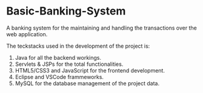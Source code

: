 # Basic-Banking-System
A banking system for the maintaining and handling the transactions over the web application.

  The teckstacks used in the development of the project is:
  1. Java for all the backend workings.
  2. Servlets & JSPs for the total functionalities.
  3. HTML5/CSS3 and JavaScript for the frontend development.
  4. Eclipse and VSCode frammeworks.
  5. MySQL for the database management of the project data.

